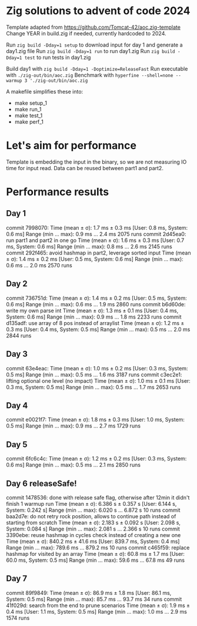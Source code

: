 # Zig solutions to advent of code 2024

Template adapted from https://github.com/Tomcat-42/aoc.zig-template
Change YEAR in build.zig if needed, currently hardcoded to 2024.

Run `zig build -Dday=1 setup` to download input for day 1 and generate a day1.zig file
Run `zig build -Dday=1 run` to run day1.zig
Run `zig build -Dday=1 test` to run tests in day1.zig

Build day1 with `zig build -Dday=1 -Doptimize=ReleaseFast`
Run executable with `./zig-out/bin/aoc.zig`
Benchmark with `hyperfine --shell=none --warmup 3 './zig-out/bin/aoc.zig`

A makefile simplifies these into:
- make setup_1
- make run_1
- make test_1
- make perf_1

# Let's aim for performance
Template is embedding the input in the binary, so we are not measuring IO time for input read.
Data can be reused between part1 and part2.


# Performance results

## Day 1
commit 7998070:
  Time (mean ± σ):       1.7 ms ±   0.3 ms    [User: 0.8 ms, System: 0.6 ms]
  Range (min … max):     0.9 ms …   2.4 ms    2075 runs
commit 2d45ea0: run part1 and part2 in one go
  Time (mean ± σ):       1.6 ms ±   0.3 ms    [User: 0.7 ms, System: 0.6 ms]
  Range (min … max):     0.8 ms …   2.6 ms    2145 runs
commit 292f465: avoid hashmap in part2, leverage sorted input
  Time (mean ± σ):       1.4 ms ±   0.2 ms    [User: 0.5 ms, System: 0.6 ms]
  Range (min … max):     0.6 ms …   2.0 ms    2570 runs

## Day 2
commit 736751d:
  Time (mean ± σ):       1.4 ms ±   0.2 ms    [User: 0.5 ms, System: 0.6 ms]
  Range (min … max):     0.6 ms …   1.9 ms    2860 runs
commit b6d60de: write my own parse int
  Time (mean ± σ):       1.3 ms ±   0.1 ms    [User: 0.4 ms, System: 0.6 ms]
  Range (min … max):     0.9 ms …   1.8 ms    2233 runs
commit d135adf: use array of 8 pos instead of arraylist
  Time (mean ± σ):       1.2 ms ±   0.3 ms    [User: 0.4 ms, System: 0.5 ms]
  Range (min … max):     0.5 ms …   2.0 ms    2844 runs

## Day 3
commit 63e4eac:
  Time (mean ± σ):       1.0 ms ±   0.2 ms    [User: 0.3 ms, System: 0.5 ms]
  Range (min … max):     0.5 ms …   1.6 ms    3187 runs
commit c3ec2e1: lifting optional one level (no impact)
  Time (mean ± σ):       1.0 ms ±   0.1 ms    [User: 0.3 ms, System: 0.5 ms]
  Range (min … max):     0.5 ms …   1.7 ms    2653 runs

## Day 4
commit e0021f7:
  Time (mean ± σ):       1.8 ms ±   0.3 ms    [User: 1.0 ms, System: 0.5 ms]
  Range (min … max):     0.9 ms …   2.7 ms    1729 runs

## Day 5
commit 6fc6c4c:
  Time (mean ± σ):       1.2 ms ±   0.2 ms    [User: 0.3 ms, System: 0.6 ms]
  Range (min … max):     0.5 ms …   2.1 ms    2850 runs

## Day 6 releaseSafe!
commit 1478536: done with release safe flag, otherwise after 12min it didn't finish 1 warmup run
  Time (mean ± σ):      6.386 s ±  0.357 s    [User: 6.144 s, System: 0.242 s]
  Range (min … max):    6.020 s …  6.872 s    10 runs
commit baa2d7e: do not retry rock position, allows to continue path instead of starting from scratch
  Time (mean ± σ):      2.183 s ±  0.092 s    [User: 2.098 s, System: 0.084 s]
  Range (min … max):    2.081 s …  2.366 s    10 runs
commit 3390ebe: reuse hashmap in cycles check instead of creating a new one
  Time (mean ± σ):     840.2 ms ±  41.6 ms    [User: 839.7 ms, System: 0.4 ms]
  Range (min … max):   789.6 ms … 879.2 ms    10 runs
commit c465f59: replace hashmap for visited by an array
  Time (mean ± σ):      60.8 ms ±   1.7 ms    [User: 60.0 ms, System: 0.5 ms]
  Range (min … max):    59.6 ms …  67.8 ms    49 runs

## Day 7
commit 89f9849:
  Time (mean ± σ):      86.9 ms ±   1.8 ms    [User: 86.1 ms, System: 0.5 ms]
  Range (min … max):    85.7 ms …  93.7 ms    34 runs
commit 41f029d: search from the end to prune scenarios
  Time (mean ± σ):       1.9 ms ±   0.4 ms    [User: 1.1 ms, System: 0.5 ms]
  Range (min … max):     1.0 ms …   2.9 ms    1574 runs